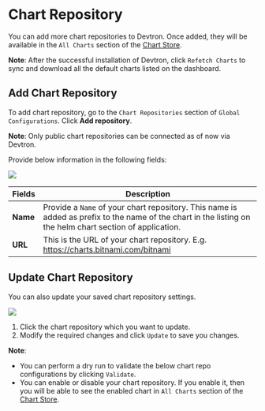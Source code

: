 # Chart Repository

You can add more chart repositories to Devtron. Once added, they will be available in the `All Charts` section of the [Chart Store](https://docs.devtron.ai/usage/deploy-chart/overview-of-charts).

**Note**: After the successful installation of Devtron, click `Refetch Charts` to sync and download all the default charts listed on the dashboard.

## Add Chart Repository

To add chart repository, go to the `Chart Repositories` section of `Global Configurations`. Click **Add repository**.

**Note**: Only public chart repositories can be connected as of now via Devtron.

Provide below information in the following fields:

![](https://devtron-public-asset.s3.us-east-2.amazonaws.com/images/global-configurations/chart-repo/add-chart-repo.jpg)

| Fields | Description |
| --- | --- |
| **Name** | Provide a `Name` of your chart repository. This name is added as prefix to the name of the chart in the listing on the helm chart section of application. |
| **URL** | This is the URL of your chart repository. E.g. https://charts.bitnami.com/bitnami |



## Update Chart Repository

You can also update your saved chart repository settings. 

![](https://devtron-public-asset.s3.us-east-2.amazonaws.com/images/global-configurations/chart-repo/update-chart-repository.jpg)

1. Click the chart repository which you want to update. 
2. Modify the required changes and click `Update` to save you changes.

**Note**: 
* You can perform a dry run to validate the below chart repo configurations by clicking `Validate`.
* You can enable or disable your chart repository. If you enable it, then you will be able to see the enabled chart in `All Charts` section of the [Chart Store](https://docs.devtron.ai/usage/deploy-chart/overview-of-charts).


